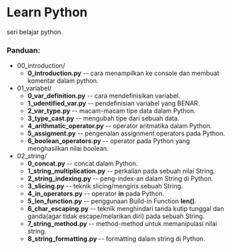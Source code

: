 # Learn Python
seri belajar python.
<br/>

### Panduan:
* 00_introduction/
  * **0_introduction.py** -- cara menampilkan ke console dan membuat komentar dalam python.
* 01_variabel/
  * **0_var_definition.py** -- cara mendefinisikan variabel.
  * **1_udentified_var.py** -- pendefinisian variabel yang BENAR.
  * **2_var_type.py** -- macam-macam tipe data dalam Python.
  * **3_type_cast.py** -- mengubah tipe dari sebuah data.
  * **4_arithmatic_operator.py** -- operator aritmatika dalam Python.
  * **5_assigment.py** -- pengenalan assignment operators pada Python.
  * **6_boolean_operators.py** -- operator pada Python yang menghasilkan nilai boolean.
* 02_string/
  * **0_concat.py** -- concat dalam Python.
  * **1_string_multiplication.py** -- perkalian pada sebuah nilai String.
  * **2_string_indexing.py** -- peng-index-an dalam String di Python.
  * **3_slicing.py** -- teknik slicing/mengiris sebuah String.
  * **4_in_operators.py** -- operator **in** pada Python.
  * **5_len_function.py** -- penggunaan Build-in Function **len()**.
  * **6_char_escaping.py** -- teknik menghindari tanda kutip tunggal dan ganda(agar tidak escape/melarikan diri) pada sebuah String.
  * **7_string_method.py** -- method-method untuk memanipulasi nilai string.
  * **8_string_formatting.py** -- formatting dalam string di Python.
